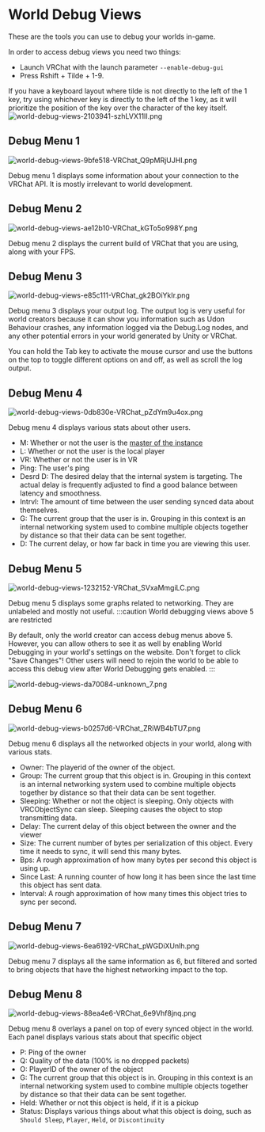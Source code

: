 # World Debug Views

These are the tools you can use to debug your worlds in-game.

In order to access debug views you need two things:
* Launch VRChat with the launch parameter `--enable-debug-gui`
* Press Rshift + Tilde + 1-9.

If you have a keyboard layout where tilde is not directly to the left of the 1 key, try using whichever key is directly to the left of the 1 key, as it will prioritize the position of the key over the character of the key itself.
![world-debug-views-2103941-szhLVX11II.png](/img/worlds/world-debug-views-2103941-szhLVX11II.png)

## Debug Menu 1

![world-debug-views-9bfe518-VRChat_Q9pMRjUJHI.png](/img/worlds/world-debug-views-9bfe518-VRChat_Q9pMRjUJHI.png)

Debug menu 1 displays some information about your connection to the VRChat API. It is mostly irrelevant to world development.
## Debug Menu 2

![world-debug-views-ae12b10-VRChat_kGTo5o998Y.png](/img/worlds/world-debug-views-ae12b10-VRChat_kGTo5o998Y.png)

Debug menu 2 displays the current build of VRChat that you are using, along with your FPS.
## Debug Menu 3

![world-debug-views-e85c111-VRChat_gk2BOiYkIr.png](/img/worlds/world-debug-views-e85c111-VRChat_gk2BOiYkIr.png)

Debug menu 3 displays your output log. The output log is very useful for world creators because it can show you information such as Udon Behaviour crashes, any information logged via the Debug.Log nodes, and any other potential errors in your world generated by Unity or VRChat.

You can hold the Tab key to activate the mouse cursor and use the buttons on the top to toggle different options on and off, as well as scroll the log output.
## Debug Menu 4

![world-debug-views-0db830e-VRChat_pZdYm9u4ox.png](/img/worlds/world-debug-views-0db830e-VRChat_pZdYm9u4ox.png)

Debug menu 4 displays various stats about other users.
* M: Whether or not the user is the [master of the instance](/worlds/udon/networking#the-instance-master)
* L: Whether or not the user is the local player
* VR: Whether or not the user is in VR
* Ping: The user's ping
* Desrd D: The desired delay that the internal system is targeting. The actual delay is frequently adjusted to find a good balance between latency and smoothness.
* Intrvl: The amount of time between the user sending synced data about themselves.
* G: The current group that the user is in. Grouping in this context is an internal networking system used to combine multiple objects together by distance so that their data can be sent together.
* D: The current delay, or how far back in time you are viewing this user.
## Debug Menu 5

![world-debug-views-1232152-VRChat_SVxaMmgiLC.png](/img/worlds/world-debug-views-1232152-VRChat_SVxaMmgiLC.png)

Debug menu 5 displays some graphs related to networking. They are unlabeled and mostly not useful.
:::caution World debugging views above 5 are restricted

By default, only the world creator can access debug menus above 5. However, you can allow others to see it as well by enabling World Debugging in your world's settings on the website. Don't forget to click "Save Changes"! Other users will need to rejoin the world to be able to access this debug view after World Debugging gets enabled.
:::

![world-debug-views-da70084-unknown_7.png](/img/worlds/world-debug-views-da70084-unknown_7.png)

## Debug Menu 6

![world-debug-views-b0257d6-VRChat_ZRiWB4bTU7.png](/img/worlds/world-debug-views-b0257d6-VRChat_ZRiWB4bTU7.png)

Debug menu 6 displays all the networked objects in your world, along with various stats.
* Owner: The playerid of the owner of the object.
* Group: The current group that this object is in. Grouping in this context is an internal networking system used to combine multiple objects together by distance so that their data can be sent together.
* Sleeping: Whether or not the object is sleeping. Only objects with VRCObjectSync can sleep. Sleeping causes the object to stop transmitting data.
* Delay: The current delay of this object between the owner and the viewer
* Size: The current number of bytes per serialization of this object. Every time it needs to sync, it will send this many bytes.
* Bps: A rough approximation of how many bytes per second this object is using up.
* Since Last: A running counter of how long it has been since the last time this object has sent data.
* Interval: A rough approximation of how many times this object tries to sync per second.
## Debug Menu 7

![world-debug-views-6ea6192-VRChat_pWGDiXUnlh.png](/img/worlds/world-debug-views-6ea6192-VRChat_pWGDiXUnlh.png)

Debug menu 7 displays all the same information as 6, but filtered and sorted to bring objects that have the highest networking impact to the top.
## Debug Menu 8

![world-debug-views-88ea4e6-VRChat_6e9Vhf8jnq.png](/img/worlds/world-debug-views-88ea4e6-VRChat_6e9Vhf8jnq.png)

Debug menu 8 overlays a panel on top of every synced object in the world. Each panel displays various stats about that specific object
* P: Ping of the owner
* Q: Quality of the data (100% is no dropped packets)
* O: PlayerID of the owner of the object
* G: The current group that this object is in. Grouping in this context is an internal networking system used to combine multiple objects together by distance so that their data can be sent together.
* Held: Whether or not this object is held, if it is a pickup
* Status: Displays various things about what this object is doing, such as `Should Sleep`, `Player`, `Held`, or `Discontinuity`